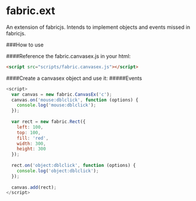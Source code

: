 fabric.ext
==========

An extension of fabricjs. Intends to implement objects and events missed in fabricjs.

###How to use

####Reference the fabric.canvasex.js in your html:
```html
<script src="scripts/fabric.canvasex.js"></script>
```

####Create a canvasex object and use it:
#####Events
```javascript
<script>
  var canvas = new fabric.CanvasEx('c');
  canvas.on('mouse:dblclick', function (options) {
    console.log('mouse:dblclick');
  });
  
  var rect = new fabric.Rect({
    left: 100,
    top: 100,
    fill: 'red',
    width: 300,
    height: 300
  });
  
  rect.on('object:dblclick', function (options) {
    console.log('object:dblclick');
  });
  
  canvas.add(rect);
</script>
```

